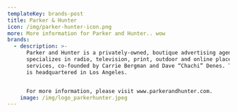```yaml
---
templateKey: brands-post
title: Parker & Hunter
icon: /img/parker-hunter-icon.png
more: More information for Parker and Hunter.. wow
brands:
  - description: >-
      Parker and Hunter is a privately-owned, boutique advertising agency that
      specializes in radio, television, print, outdoor and online placement and
      services, co-founded by Carrie Bergman and Dave “Chachi” Denes. The agency
      is headquartered in Los Angeles.


      For more information, please visit www.parkerandhunter.com.
    image: /img/logo_parkerhunter.jpeg
---
```


